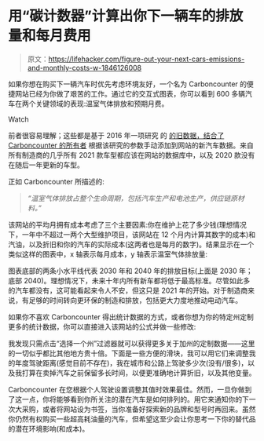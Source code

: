# 用“碳计数器”计算出你下一辆车的排放量和每月费用

> 原文：<https://lifehacker.com/figure-out-your-next-cars-emissions-and-monthly-costs-w-1846126008>

如果你想在购买下一辆汽车时优先考虑环境友好，一个名为 Carboncounter 的便捷网站已经为你做了艰苦的工作。通过它的交互式图表，你可以看到 600 多辆汽车在两个关键领域的表现:温室气体排放和预期月费。

Watch

前者很容易理解；这些都是基于 2016 年一项研究 的 [的旧数据，结合了](https://pubs.acs.org/doi/abs/10.1021/acs.est.6b00177) [Carboncounter 的所有者](https://www.carboncounter.com) 根据该研究的参数手动添加到网站的新汽车数据。来自所有制造商的几乎所有 2021 款车型都应该在网站的数据库中，以及 2020 款没有在随后一年更新的车型。

正如 Carboncounter 所描述的:

> *“温室气体排放占整个生命周期，包括汽车生产和电池生产，供应链原材料。”*

该网站的平均月拥有成本考虑了三个主要因素:你在维护上花了多少钱(理想情况下，一年中不超过一两个大型维护项目，该网站在 12 个月内计算其数字的成本)和汽油，以及折旧和你的汽车的实际成本(这两者也是每月的数字)。结果显示在一个类似这样的图表中，x 轴表示每月成本，y 轴表示温室气体排放量:

图表底部的两条小水平线代表 2030 年和 2040 年的排放目标(上面是 2030 年；底部 2040)。理想情况下，未来十年内所有新车都将低于最高标准。尽管如此多的汽车都没有，这可能看起来令人不安，但这只是 2021 年的开始。对于制造商来说，有足够的时间转向更环保的制造和排放，包括更大力度地推动电动汽车。

如果你不喜欢 Carboncounter 得出统计数据的方式，或者你想为你的特定州定制更多的统计数据，你可以直接进入该网站的公式并做一些修改:

我发现只需点击“选择一个州”过滤器就可以获得更多关于加州的定制数据——这里的一切似乎都比其他地方贵十倍。下面是一些方便的滑块，我可以用它们来调整我的年度驾驶距离(感觉目前不存在)，我在城市和公路上驾驶多少次(没有/很多)，以及我打算在卖掉汽车之前保留多长时间，以便更准确地计算折旧，以及其他变量。

Carboncounter 在您根据个人驾驶设置调整其值时效果最佳。然而，一旦你做到了这一点，你将能够看到你所关注的潜在汽车是如何排列的。用它来通知你的下一次大采购，或者将网站设为书签，当你准备好探索新的品牌和型号时再回来。虽然你仍然有权购买一些超高耗油量的汽车，但希望这至少会让你思考一下你的替代品的潜在环境影响(和成本)。